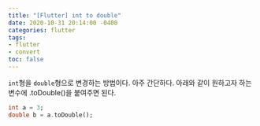 ```yaml
---
title: "[Flutter] int to double"
date: 2020-10-31 20:14:00 -0400
categories: flutter
tags:
- flutter
- convert
toc: false
---
```


`int`형을 `double`형으로 변경하는 방법이다. 아주 간단하다. 
아래와 같이 원하고자 하는 변수에 .toDouble()을 붙여주면 된다. 
```dart
int a = 3;
double b = a.toDouble();
```
